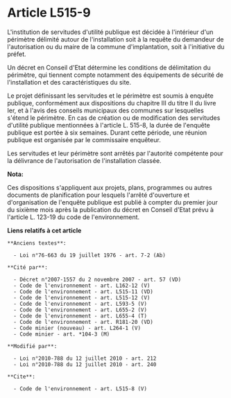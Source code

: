# Article L515-9

L'institution de servitudes d'utilité publique est décidée à l'intérieur d'un périmètre délimité autour de l'installation
soit à la requête du demandeur de l'autorisation ou du maire de la commune d'implantation, soit à l'initiative du préfet. 

Un décret en Conseil d'Etat détermine les conditions de délimitation du périmètre, qui tiennent compte notamment des
équipements de sécurité de l'installation et des caractéristiques du site. 

Le projet définissant les servitudes et le périmètre est soumis à enquête publique, conformément aux dispositions du chapitre
III du titre II du livre Ier, et à l'avis des conseils municipaux des communes sur lesquelles s'étend le périmètre. En cas de
création ou de modification des servitudes d'utilité publique mentionnées à l'article L. 515-8, la durée de l'enquête
publique est portée à six semaines. Durant cette période, une réunion publique est organisée par le commissaire enquêteur. 

Les servitudes et leur périmètre sont arrêtés par l'autorité compétente pour la délivrance de l'autorisation de
l'installation classée.

**Nota:**

Ces dispositions s'appliquent aux projets, plans, programmes ou autres documents de planification pour lesquels l'arrêté
d'ouverture et d'organisation de l'enquête publique est publié à compter du premier jour du sixième mois après la publication
du décret en Conseil d'Etat prévu à l'article L. 123-19 du code de l'environnement.

**Liens relatifs à cet article**

	**Anciens textes**:

	  - Loi n°76-663 du 19 juillet 1976 - art. 7-2 (Ab)

	**Cité par**:

	  - Décret n°2007-1557 du 2 novembre 2007 - art. 57 (VD)
	  - Code de l'environnement - art. L162-12 (V)
	  - Code de l'environnement - art. L515-11 (VD)
	  - Code de l'environnement - art. L515-12 (V)
	  - Code de l'environnement - art. L593-5 (V)
	  - Code de l'environnement - art. L655-2 (V)
	  - Code de l'environnement - art. L655-4 (T)
	  - Code de l'environnement - art. R181-20 (VD)
	  - Code minier (nouveau) - art. L264-1 (V)
	  - Code minier - art. *104-3 (M)

	**Modifié par**:

	  - Loi n°2010-788 du 12 juillet 2010 - art. 212
	  - Loi n°2010-788 du 12 juillet 2010 - art. 240

	**Cite**:

	  - Code de l'environnement - art. L515-8 (V)
